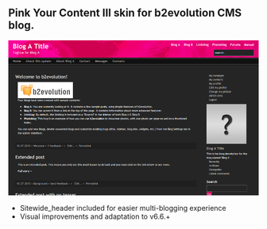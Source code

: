 ## Pink Your Content III skin for b2evolution CMS blog.

<img src="skinshot.png"/>

- Sitewide_header included for easier multi-blogging experience
- Visual improvements and adaptation to v6.6.+
